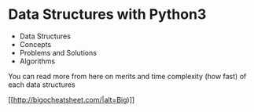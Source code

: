 # Data Structures with Python3

* Data Structures
* Concepts
* Problems and Solutions
* Algorithms

You can read more from here on merits and time complexity (how fast) of each data structures



[[http://bigocheatsheet.com/|alt=Big)]]

